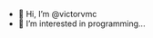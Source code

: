 - 👋 Hi, I’m @victorvmc
- 👀 I’m interested in programming...

<!---
victorvmc/victorvmc is a ✨ special ✨ repository because its `README.md` (this file) appears on your GitHub profile.
You can click the Preview link to take a look at your changes.
--->
